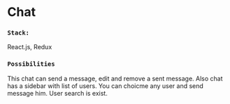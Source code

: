 # Chat


### `Stack:`
React.js, Redux

### `Possibilities`
This chat can send a message, edit and remove a sent message.
Also chat has a sidebar with list of users. You can choicme any user and send message him.
User search is exist.